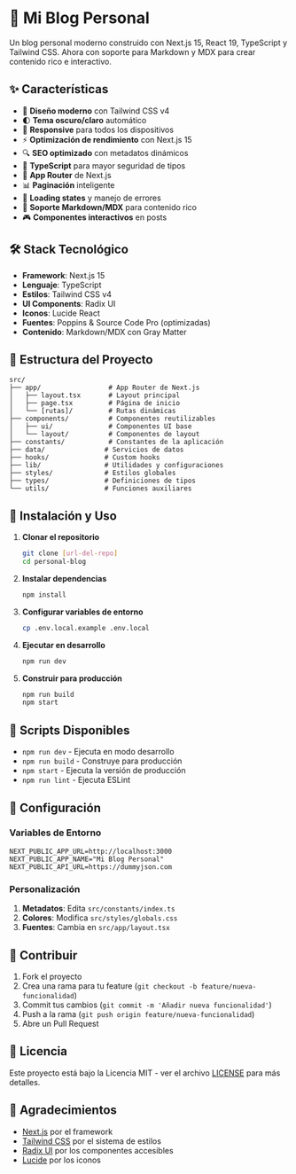 # 🚀 Mi Blog Personal

Un blog personal moderno construido con Next.js 15, React 19, TypeScript y Tailwind CSS. Ahora con soporte para Markdown y MDX para crear contenido rico e interactivo.

## ✨ Características

- 🎨 **Diseño moderno** con Tailwind CSS v4
- 🌓 **Tema oscuro/claro** automático
- 📱 **Responsive** para todos los dispositivos
- ⚡ **Optimización de rendimiento** con Next.js 15
- 🔍 **SEO optimizado** con metadatos dinámicos
- 🎯 **TypeScript** para mayor seguridad de tipos
- 🚀 **App Router** de Next.js
- 📊 **Paginación** inteligente
- 🔄 **Loading states** y manejo de errores
- 📝 **Soporte Markdown/MDX** para contenido rico
- 🎮 **Componentes interactivos** en posts

## 🛠️ Stack Tecnológico

- **Framework**: Next.js 15
- **Lenguaje**: TypeScript
- **Estilos**: Tailwind CSS v4
- **UI Components**: Radix UI
- **Iconos**: Lucide React
- **Fuentes**: Poppins & Source Code Pro (optimizadas)
- **Contenido**: Markdown/MDX con Gray Matter

## 📁 Estructura del Proyecto

```
src/
├── app/                 # App Router de Next.js
│   ├── layout.tsx       # Layout principal
│   ├── page.tsx         # Página de inicio
│   └── [rutas]/         # Rutas dinámicas
├── components/          # Componentes reutilizables
│   ├── ui/              # Componentes UI base
│   └── layout/          # Componentes de layout
├── constants/           # Constantes de la aplicación
├── data/               # Servicios de datos
├── hooks/              # Custom hooks
├── lib/                # Utilidades y configuraciones
├── styles/             # Estilos globales
├── types/              # Definiciones de tipos
└── utils/              # Funciones auxiliares
```

## 🚀 Instalación y Uso

1. **Clonar el repositorio**

   ```bash
   git clone [url-del-repo]
   cd personal-blog
   ```

2. **Instalar dependencias**

   ```bash
   npm install
   ```

3. **Configurar variables de entorno**

   ```bash
   cp .env.local.example .env.local
   ```

4. **Ejecutar en desarrollo**

   ```bash
   npm run dev
   ```

5. **Construir para producción**
   ```bash
   npm run build
   npm start
   ```

## 📝 Scripts Disponibles

- `npm run dev` - Ejecuta en modo desarrollo
- `npm run build` - Construye para producción
- `npm start` - Ejecuta la versión de producción
- `npm run lint` - Ejecuta ESLint

## 🔧 Configuración

### Variables de Entorno

```env
NEXT_PUBLIC_APP_URL=http://localhost:3000
NEXT_PUBLIC_APP_NAME="Mi Blog Personal"
NEXT_PUBLIC_API_URL=https://dummyjson.com
```

### Personalización

1. **Metadatos**: Edita `src/constants/index.ts`
2. **Colores**: Modifica `src/styles/globals.css`
3. **Fuentes**: Cambia en `src/app/layout.tsx`

## 🤝 Contribuir

1. Fork el proyecto
2. Crea una rama para tu feature (`git checkout -b feature/nueva-funcionalidad`)
3. Commit tus cambios (`git commit -m 'Añadir nueva funcionalidad'`)
4. Push a la rama (`git push origin feature/nueva-funcionalidad`)
5. Abre un Pull Request

## 📄 Licencia

Este proyecto está bajo la Licencia MIT - ver el archivo [LICENSE](LICENSE) para más detalles.

## 🙏 Agradecimientos

- [Next.js](https://nextjs.org/) por el framework
- [Tailwind CSS](https://tailwindcss.com/) por el sistema de estilos
- [Radix UI](https://radix-ui.com/) por los componentes accesibles
- [Lucide](https://lucide.dev/) por los iconos
